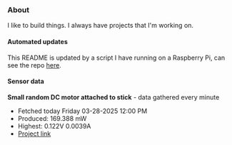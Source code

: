 ### About
I like to build things. I always have projects that I'm working on.

#### Automated updates
This README is updated by a script I have running on a Raspberry Pi, can see the repo [here](https://github.com/jdc-cunningham/raspi-git-repo-updater).

#### Sensor data


**Small random DC motor attached to stick** - data gathered every minute
- Fetched today Friday 03-28-2025 12:00 PM
- Produced: 169.388 mW
- Highest: 0.122V 0.0039A
- [Project link](https://github.com/jdc-cunningham/turbine-raspi)